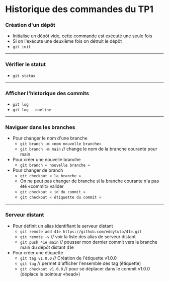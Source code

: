 # Historique des commandes du TP1

### Création d'un dépôt

- Initialise un dépôt vide, cette commande est exécuté une seule fois
- Si on l'exécute une deuxième fois on détruit le dépôt
- `git init`

---

### Vérifier le statut 
- `git status`
---
### Afficher l'historique des commits
- `git log`
- `git log --oneline`
---
### Naviguer dans les branches
- Pour changer le nom d'une branche
    - `git branch -m «nom nouvelle branche»`
    - `git branch -m main`  // change le nom de la branche courante pour main
- Pour créer une nouvelle branche
    - `git branch « nouvelle branche »`
- Pour changer de branch 
    - `git checkout « la branche »`
    - On ne peut pas changer de branche si la branche courante n'a pas été «commit» valider 
    - `git checkout « id du commit »`
    - `git checkout « étiquette du commit »`   
---
### Serveur distant
- Pour définit un alias identifiant le serveur distant
    - `git remote add 41e https://github.com/eddytuto/41e.git`
    - `git remote -v` // voir la liste des alias de serveur distant
    - `git push 41e main` // pousser mon dernier commit vers la branche main du dépôt distant 41e
- Pour créer une étiquette
    - `git tag v1.0.0` // Création de l'étiquette v1.0.0
    - `git tag` // permet d'afficher l'ensemble des tag (étiquette)   
    - `git checkout v1.0.0` // pour se déplacer dans le commit v1.0.0 (déplace le pointeur «head»)
